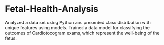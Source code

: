 # Fetal-Health-Analysis
Analyzed a data set using Python and presented class distribution with unique features using models. Trained a data model for classifying the outcomes of Cardiotocogram exams, which represent the well-being of the fetus.
